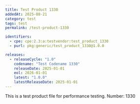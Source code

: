```yaml
---
title: Test Product 1330
addedAt: 2025-08-21
category: test
tags: test
permalink: /test-product-1330

identifiers:
  - cpe: cpe:2.3:a:testvendor:test_product_1330
  - purl: pkg:generic/test_product_1330@1.0.0

releases:
  - releaseCycle: "1.0"
    codename: "Test Codename 1330"
    releaseDate: 2025-01-01
    eol: 2026-01-01
    latest: "1.0.0"
    latestReleaseDate: 2025-01-01
---
```


This is a test product file for performance testing. Number: 1330

